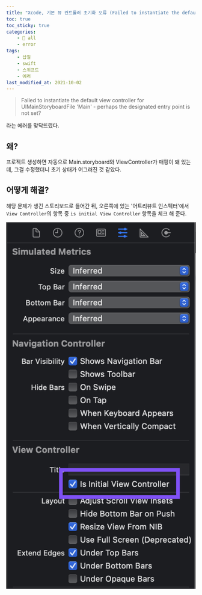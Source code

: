 ```yaml
---
title: "Xcode, 기본 뷰 컨트롤러 초기화 오류 (Failed to instantiate the default view controller for UIMainStoryboardFile 'Main')"
toc: true
toc_sticky: true
categories:
    - 📂 all
    - error
tags:
    - 삽질
    - swift
    - 스위프트
    - 에러
last_modified_at: 2021-10-02
---
```


> Failed to instantiate the default view controller for UIMainStoryboardFile 'Main' - perhaps the designated entry point is not set?

라는 에러를 맞닥뜨렸다.

## 왜?

프로젝트 생성하면 자동으로 Main.storyboard와 ViewController가 매핑이 돼 있는데, 그걸 수정했더니 초기 상태가 어그러진 것 같았다.

## 어떻게 해결?

해당 문제가 생긴 스토리보드로 들어간 뒤, 오른쪽에 있는 '어트리뷰트 인스펙터'에서 `View Controller`의 항목 중 `is initial View Controller` 항목을 체크 해 준다.

![](/assets/images/error/error1.png)